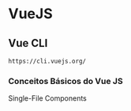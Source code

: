 # VueJS 

## Vue CLI 
```https://cli.vuejs.org/```

### Conceitos Básicos do Vue JS   

Single-File Components